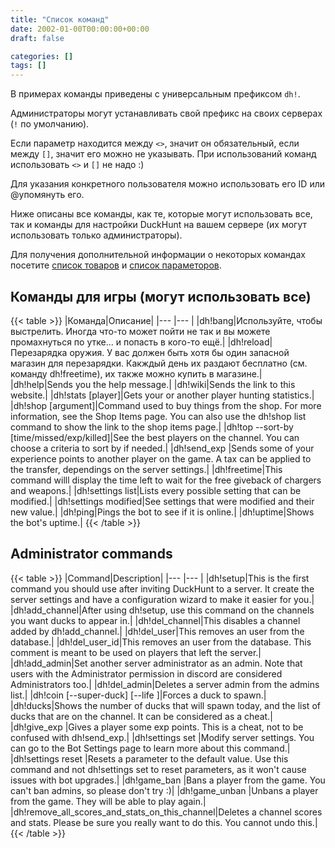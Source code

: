 ```yaml
---
title: "Список команд"
date: 2002-01-00T00:00:00+00:00
draft: false

categories: []
tags: []
---
```

В примерах команды приведены с универсальным префиксом `dh!`.

Администраторы могут устанавливать свой префикс на своих серверах (`!` по умолчанию).
 
Если параметр находится между `<>`, значит он обязательный, если между `[]`, значит его можно не указывать.
При использований команд использовать `<>` и `[]` не надо  :)
 
Для указания конкретного пользователя можно использовать его ID или @упомянуть его.
   
   
Ниже описаны все команды, как те, которые могут использовать все, так и команды для настройки DuckHunt на вашем сервере (их могут использовать только администраторы).
 
Для получения дополнительной информации о некоторых командах посетите [список товаров](https://duckhunt.me/shop-items/) и [список параметоров](https://duckhunt.me/bot-settings/).

## Команды для игры (могут использовать все)

{{< table >}}
|Команда|Описание|
|--- |--- |
|dh!bang|Используйте, чтобы выстрелить. Иногда что-то может пойти не так и вы можете промахнуться по утке... и попасть в кого-то ещё.|
|dh!reload|Перезарядка оружия. У вас должен быть хотя бы один запасной магазин для перезарядки. Какждый день их раздают бесплатно (см. команду dh!freetime), их также можно купить в магазине.|
|dh!help|Sends you the help message.|
|dh!wiki|Sends the link to this website.|
|dh!stats [player]|Gets your or another player hunting statistics.|
|dh!shop <item number> [argument]|Command used to buy things from the shop. For more information, see the Shop Items page. You can also use the dh!shop list command to show the link to the shop items page.|
|dh!top --sort-by [time/missed/exp/killed]|See the best players on the channel. You can choose a criteria to sort by if needed.|
|dh!send_exp <player> <amount>|Sends some of your experience points to another player on the game. A tax can be applied to the transfer, dependings on the server settings.|
|dh!freetime|This command willl display the time left to wait for the free giveback of chargers and weapons.|
|dh!settings list|Lists every possible setting that can be modified.|
|dh!settings modified|See settings that were modified and their new value.|
|dh!ping|Pings the bot to see if it is online.|
|dh!uptime|Shows the bot's uptime.|
{{< /table >}}

## Administrator commands

{{< table >}}
|Command|Description|
|--- |--- |
|dh!setup|This is the first command you should use after inviting DuckHunt to a server. It create the server settings and have a configuration wizard to make it easier for you.|
|dh!add_channel|After using dh!setup, use this command on the channels you want ducks to appear in.|
|dh!del_channel|This disables a channel added by dh!add_channel.|
|dh!del_user|This removes an user from the database.|
|dh!del_user_id|This removes an user from the database. This comment is meant to be used on players that left the server.|
|dh!add_admin|Set another server administrator as an admin. Note that users with the Administrator permission in discord are considered Administrators too.|
|dh!del_admin|Deletes a server admin from the admins list.|
|dh!coin [--super-duck] [--life <life-points>]|Forces a duck to spawn.|
|dh!ducks|Shows the number of ducks that will spawn today, and the list of ducks that are on the channel. It can be considered as a cheat.|
|dh!give_exp <player> <amount>|Gives a player some exp points. This is a cheat, not to be confused with dh!send_exp.|
|dh!settings set <parameter> <value>|Modify server settings. You can go to the Bot Settings page to learn more about this command.|
|dh!settings reset <parameter>|Resets a parameter to the default value. Use this command and not dh!settings set to reset parameters, as it won't cause issues with bot upgrades.|
|dh!game_ban <player>|Bans a player from the game. You can't ban admins, so please don't try :)|
|dh!game_unban <player>|Unbans a player from the game. They will be able to play again.|
|dh!remove_all_scores_and_stats_on_this_channel|Deletes a channel scores and stats. Please be sure you really want to do this. You cannot undo this.|
{{< /table >}}



